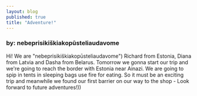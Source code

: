 ```yaml
---
layout: blog
published: true
title: "Adventure!"
---
```



### by: nebeprisikiškiakopūsteliaudavome

Hi! We are "nebeprisikiškiakopūsteliaudavome") Richard from Estonia, Diana from Latvia and Dasha from Belarus. Tomorrow we gonna start our trip and we're going to reach the border with Estonia near Ainazi. We are going to spip in tents in sleeping bags use fire for eating. So it must be an exciting trip and meanwhile we found our first barrier on our way to the shop   - Look forward to future adventures!))
